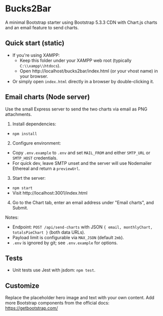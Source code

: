 # Bucks2Bar

A minimal Bootstrap starter using Bootstrap 5.3.3 CDN with Chart.js charts and an email feature to send charts.

## Quick start (static)

- If you're using XAMPP:
  - Keep this folder under your XAMPP web root (typically `C:\\xampp\\htdocs`).
  - Open http://localhost/bucks2bar/index.html (or your vhost name) in your browser.
- Or simply open `index.html` directly in a browser by double-clicking it.

## Email charts (Node server)

Use the small Express server to send the two charts via email as PNG attachments.

1. Install dependencies:
  - `npm install`
2. Configure environment:
  - Copy `.env.example` to `.env` and set `MAIL_FROM` and either `SMTP_URL` or `SMTP_HOST` credentials.
  - For quick dev, leave SMTP unset and the server will use Nodemailer Ethereal and return a `previewUrl`.
3. Start the server:
  - `npm start`
  - Visit http://localhost:3001/index.html
4. Go to the Chart tab, enter an email address under "Email charts", and Submit.

Notes:
- Endpoint: `POST /api/send-charts` with JSON `{ email, monthlyChart, totalsPieChart }` (both data URLs).
- Payload limit is configurable via `MAX_JSON` (default `2mb`).
- `.env` is ignored by git; see `.env.example` for options.

## Tests

- Unit tests use Jest with jsdom: `npm test`.

## Customize

Replace the placeholder hero image and text with your own content. Add more Bootstrap components from the official docs: https://getbootstrap.com/
